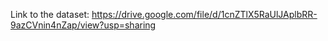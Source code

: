 Link to the dataset: https://drive.google.com/file/d/1cnZTlX5RaUlJAplbRR-9azCVnin4nZap/view?usp=sharing